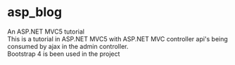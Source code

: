 # asp_blog
An ASP.NET MVC5 tutorial<br>
This is a tutorial in ASP.NET MVC5 with ASP.NET MVC controller api's being consumed by ajax in the admin controller.<br>
Bootstrap 4 is been used in the project

